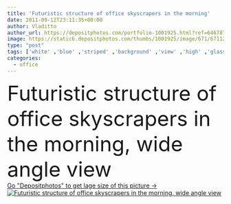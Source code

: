 ```yaml
---
title: 'Futuristic structure of office skyscrapers in the morning'
date: 2011-09-12T23:11:35+00:00
author: Vladitto
author_url: https://depositphotos.com/portfolio-1001925.html?ref=64678756
image: https://static6.depositphotos.com/thumbs/1001925/image/671/6711246/api_thumb_450.jpg?forcejpeg=true
type: "post"
tags: ['white' ,'blue' ,'striped' ,'background' ,'view' ,'high' ,'glass' ,'luxury' ,'transparent' ,'sky' ,'business' ,'commercial' ,'financial' ,'morning' ,'light' ,'line' ,'modern' ,'dusk' ,'architecture' ,'building' ,'center' ,'city' ,'construction' ,'exterior' ,'futuristic' ,'office' ,'skyscraper' ,'structure' ,'urban' ,'wall' ,'windows' ,'night' ,'interior' ,'development' ,'twilight' ,'mansion' ,'property' ,'future' ,'panoramic' ,'wide' ,'in' ,'marketing' ,'angle' ,'reflect' ,'direction' ,'area' ,'concrete' ,'buildings' ,'control' ,'haze' ]
categories: 
  - office
---
```

<div aling="center">
            <font size="60"> Futuristic structure of office skyscrapers in the morning, wide angle view</font>   
</div>
<div>
    <a href='https://depositphotos.com/6711246/stock-photo-futuristic-structure-of-office-skyscrapers.html?ref=64678756' target=_blank > Go "Depositphotos" to get lage size of this picture ->
        <img href='https://depositphotos.com/6711246/stock-photo-futuristic-structure-of-office-skyscrapers.html?ref=64678756' src='https://static6.depositphotos.com/1001925/671/i/950/depositphotos_6711246-stock-photo-futuristic-structure-of-office-skyscrapers.jpg?forcejpeg=true' alt='Futuristic structure of office skyscrapers in the morning, wide angle view' >
    </a>
</div>
